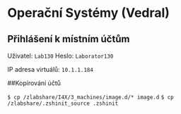 # Operační Systémy (Vedral)

## Přihlášení k místním účtům

Uživatel: `Lab130`
Heslo: `Laborator130`

IP adresa virtuálů: `10.1.1.184`

##Kopírování účtů

`$ cp /zlabshare/I4X/3_machines/image.d/* image.d`
`$ cp /zlabshare/.zshinit_source .zshinit`